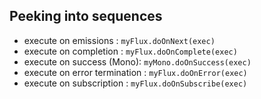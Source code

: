 ## Peeking into sequences

* execute on emissions : ```myFlux.doOnNext(exec)```
* execute on completion : ```myFlux.doOnComplete(exec)```
* execute on success (Mono): ```myMono.doOnSuccess(exec)```
* execute on error termination : ```myFlux.doOnError(exec)```
* execute on subscription : ```myFlux.doOnSubscribe(exec)```